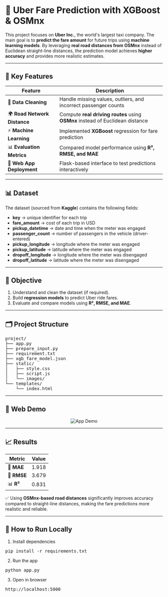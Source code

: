 # 🚖 Uber Fare Prediction with XGBoost & OSMnx

This project focuses on **Uber Inc.**, the world's largest taxi company. The main goal is to **predict the fare amount** for future trips using **machine learning models**. By leveraging **real road distances from OSMnx** instead of Euclidean straight-line distances, the prediction model achieves **higher accuracy** and provides more realistic estimates.  

---

## 🔧 Key Features

| Feature                  | Description                                                                 |
|---------------------------|-----------------------------------------------------------------------------|
| 🧹 **Data Cleaning**      | Handle missing values, outliers, and incorrect passenger counts             |
| 🌍 **Road Network Distance** | Compute **real driving routes** using **OSMnx** instead of Euclidean distance |
| ⚡ **Machine Learning**   | Implemented **XGBoost** regression for fare prediction                      |
| 📊 **Evaluation Metrics** | Compared model performance using **R², RMSE, and MAE**                      |
| 🎨 **Web App Deployment** | Flask-based interface to test predictions interactively                     |

---

## 📊 Dataset
The dataset (sourced from **Kaggle**) contains the following fields:

- **key** → unique identifier for each trip  
- **fare_amount** → cost of each trip in USD  
- **pickup_datetime** → date and time when the meter was engaged  
- **passenger_count** → number of passengers in the vehicle (driver-entered)  
- **pickup_longitude** → longitude where the meter was engaged  
- **pickup_latitude** → latitude where the meter was engaged  
- **dropoff_longitude** → longitude where the meter was disengaged  
- **dropoff_latitude** → latitude where the meter was disengaged  

---

## 🎯 Objective
1. Understand and clean the dataset (if required).  
2. Build **regression models** to predict Uber ride fares.  
3. Evaluate and compare models using **R², RMSE, and MAE**.  

---

## 🗂️ Project Structure
<pre>
project/
├── app.py               
├── prepare_input.py     
├── requirement.txt
├── xgb_fare_model.json   
├── static/             
│   ├── style.css        
│   ├── script.js        
│   └── images/          
└── templates/           
    └── index.html   
</pre>

---

## 🎥 Web Demo
<p align="center">
  <img src="Content/demo-web.gif" alt="App Demo"/>
</p>

---

## 📈 Results

| Metric | Value |
|--------|-------|
| 🧮 **MAE**  | 1.918 |
| 📏 **RMSE** | 3.679 |
| 📊 **R²**   | 0.831 |

✅ Using **OSMnx-based road distances** significantly improves accuracy compared to straight-line distances, making the fare predictions more realistic and reliable.  

---

## 🧪 How to Run Locally
1. Install dependencies  
<pre>pip install -r requirements.txt</pre>
2. Run the app  
<pre>python app.py</pre>
3. Open in browser  
<pre>http://localhost:5000</pre>
